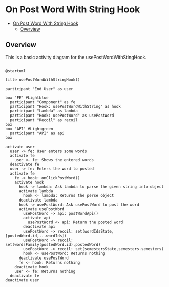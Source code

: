 # On Post Word With String Hook

<!-- TOC -->

- [On Post Word With String Hook](#on-post-word-with-string-hook)
  - [Overview](#overview)

<!-- /TOC -->

## Overview
This is a basic activity diagram for the usePostWordWithStingHook.


```plantuml

@startuml

title usePostWordWithStringHook()

participant "End User" as user

box "FE" #Lightblue
  participant "Component" as fe
  participant "Hook: usePostWordWithString" as hook
  participant "Lambda" as lambda
  participant "Hook: usePostWord" as usePostWord
  participant "Recoil" as recoil
box
box "API" #Lightgreen
  participant "API" as api
box

activate user
  user -> fe: User enters some words
  activate fe
    user <- fe: Shows the entered words
  deactivate fe
  user -> fe: Enters the word to posted
  activate fe
    fe -> hook: onClickPostWord()
    activate hook
      hook -> lambda: Ask lambda to parse the given string into object
      activate lambda
        hook <- lambda: Returns the perse object
      deactivate lambda
      hook -> usePostWord: Ask usePostWord to post the word
      activate usePostWord
        usePostWord -> api: postWordApi()
        activate api
          usePostWord <- api: Return the posted word
        deactivate api
        usePostWord -> recoil: set(wordIdsState,[postedWord.id,...wordIds])
        usePostWord -> recoil: set(wordsFamily(postedWord.id),postedWord)
        usePostWord -> recoil: set(semestersState,semesters.semesters)
        hook <- usePostWord: Returns nothing
      deactivate usePostWord
      fe <- hook: Returns nothing
    deactivate hook
    user <- fe: Returns nothing
  deactivate fe
deactivate user
```